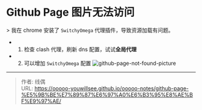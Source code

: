 # Github Page 图片无法访问


&gt; 我在 chrome 安装了 `SwitchyOmega` 代理插件，导致资源加载有问题。


- 1. 检查 clash 代理，刷新 dns 配置，试试**全局代理**
- 2. 可以增加 `SwitchyOmega` 配置
![github-page-not-found-picture](/ooooo-notes/images/github-page-not-found-picture.png)


---

> 作者: 线偶  
> URL: https://ooooo-youwillsee.github.io/ooooo-notes/github-page-%E5%9B%BE%E7%89%87%E6%97%A0%E6%B3%95%E8%AE%BF%E9%97%AE/  

